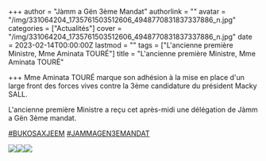 +++
author = "Jàmm a Gën 3ème Mandat"
authorlink = ""
avatar = "/img/331064204_1735761503512606_4948770831837337886_n.jpg"
categories = ["Actualités"]
cover = "/img/331064204_1735761503512606_4948770831837337886_n.jpg"
date = 2023-02-14T00:00:00Z
lastmod = ""
tags = ["L'ancienne première Ministre, Mme Aminata TOURÉ"]
title = "L'ancienne première Ministre, Mme Aminata TOURÉ"

+++
Mme Aminata TOURÉ marque son adhésion à la mise en place d'un large front des forces vives contre la 3ème candidature du président Macky SALL.

L'ancienne première Ministre a reçu cet après-midi une délégation de Jàmm a Gën 3ème mandat.

[#BUKOSAXJEEM](https://www.facebook.com/hashtag/bukosaxjeem?__eep__=6&__cft__\[0\]=AZWNfvIC91gIfv0Sxe5Nyi3C39gvTqcmfbDbQbiUvyv-wGuvHi2VvGNOGm65gGwsJrgkZuZFW1Crt1caUQsJ15otKCbmWonHhQ5FLaramJlryhMNeNkyd7E_ad8l5yj4YYc0qMfqNn2IIc7ChrFD5GlLKn7MwuNzbusbUSyxR3D0eXx72-qZIRCul0LrwwuMLgc&__tn__=*NK-R) [#JAMMAGEN3EMANDAT](https://www.facebook.com/hashtag/jammagen3emandat?__eep__=6&__cft__\[0\]=AZWNfvIC91gIfv0Sxe5Nyi3C39gvTqcmfbDbQbiUvyv-wGuvHi2VvGNOGm65gGwsJrgkZuZFW1Crt1caUQsJ15otKCbmWonHhQ5FLaramJlryhMNeNkyd7E_ad8l5yj4YYc0qMfqNn2IIc7ChrFD5GlLKn7MwuNzbusbUSyxR3D0eXx72-qZIRCul0LrwwuMLgc&__tn__=*NK-R)

![](/img/329686422_3449836118675198_8432677848284888855_n.jpg)![](/img/330475184_609661470986776_5867087239129293192_n.jpg)![](/img/328128082_931172917874630_491643016038105970_n.jpg)